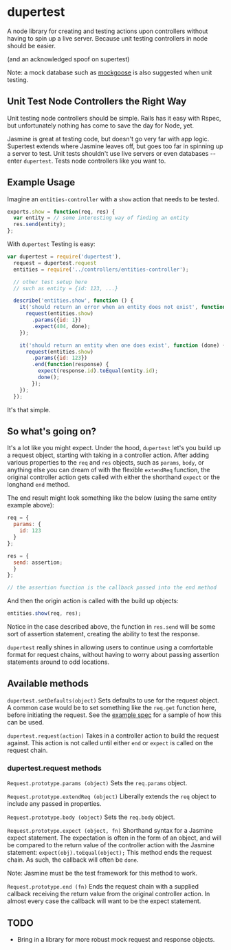 # dupertest

A node library for creating and testing actions upon controllers without having to spin up a live server. Because unit testing controllers in node should be easier.

(and an acknowledged spoof on supertest)

Note: a mock database such as [mockgoose](https://github.com/mccormicka/Mockgoose/) is also suggested when unit testing.

## Unit Test Node Controllers the Right Way

Unit testing node controllers should be simple. Rails has it easy with Rspec, but unfortunately nothing has come to save the day for Node, yet.

Jasmine is great at testing code, but doesn't go very far with app logic. Supertest extends where Jasmine leaves off, but goes too far in spinning up a server to test. Unit tests shouldn't use live servers or even databases -- enter ```dupertest```. Tests node controllers like you want to.

## Example Usage

Imagine an ```entities-controller``` with a ```show``` action that needs to be tested.

```javascript
exports.show = function(req, res) {
  var entity = // some interesting way of finding an entity
  res.send(entity);
};
```

With ```dupertest``` Testing is easy:


```javascript
var dupertest = require('dupertest'),
  request = dupertest.request
  entities = require('../controllers/entities-controller');

  // other test setup here
  // such as entity = {id: 123, ...}

  describe('entities.show', function () {
    it('should return an error when an entity does not exist', function (done) {
      request(entities.show)
        .params({id: 1})
        .expect(404, done);
    });

    it('should return an entity when one does exist', function (done) {
      request(entities.show)
        .params({id: 123})
        .end(function(response) {
          expect(response.id).toEqual(entity.id);
          done();
        });
    });
  });
```

It's that simple.

## So what's going on?

It's a lot like you might expect. Under the hood, ```dupertest``` let's you build up a request object, starting with taking in a controller action. After adding various properties to the ```req``` and ```res``` objects, such as ```params```, ```body```, or anything else you can dream of with the flexible ```extendReq``` function, the original controller action gets called with either the shorthand ```expect``` or the longhand ```end``` method.

The end result might look something like the below (using the same entity example above):

```javascript
req = {
  params: {
    id: 123
  }
};

res = {
  send: assertion;
  }
};

// the assertion function is the callback passed into the end method
```

And then the origin action is called with the build up objects:

```javascript
entities.show(req, res);
```

Notice in the case described above, the function in ```res.send``` will be some sort of assertion statement, creating the ability to test the response.

```dupertest``` really shines in allowing users to continue using a comfortable format for request chains, without having to worry about passing assertion statements around to odd locations.

## Available methods

```dupertest.setDefaults(object)``` Sets defaults to use for the request object. A common case would be to set something like the ```req.get``` function here, before initiating the request. See the [example spec](https://github.com/TGOlson/dupertest/blob/master/examples/entitiesControllerSpec.js) for a sample of how this can be used.

```dupertest.request(action)``` Takes in a controller action to build the request against. This action is not called until either ```end``` or ```expect``` is called on the request chain.

### dupertest.request methods

```Request.prototype.params (object)``` Sets the ```req.params``` object.

```Request.prototype.extendReq (object)``` Liberally extends the ```req``` object to include any passed in properties.

```Request.prototype.body (object)``` Sets the ```req.body``` object.

```Request.prototype.expect (object, fn)``` Shorthand syntax for a Jasmine expect statement. The expectation is often in the form of an object, and will be compared to the return value of the controller action with the Jasmine statement: ```expect(obj).toEqual(object);``` This method ends the request chain. As such, the callback will often be ```done```.

Note: Jasmine must be the test framework for this method to work.

```Request.prototype.end (fn)``` Ends the request chain with a supplied callback receiving the return value from the original controller action. In almost every case the callback will want to be the expect statement.

## TODO

* Bring in a library for more robust mock request and response objects.
